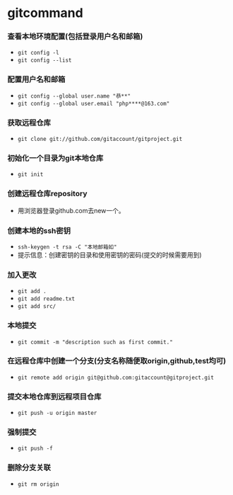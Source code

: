 # gitcommand

### 查看本地环境配置(包括登录用户名和邮箱)
- `git config -l`
- `git config --list`

### 配置用户名和邮箱
- `git config --global user.name "恭**"`
- `git config --global user.email "php****@163.com"`

### 获取远程仓库
- `git clone git://github.com/gitaccount/gitproject.git`

### 初始化一个目录为git本地仓库 
- `git init`

### 创建远程仓库repository
- 用浏览器登录github.com去new一个。

### 创建本地的ssh密钥
- `ssh-keygen -t rsa -C "本地邮箱如"`
- 提示信息：创建密钥的目录和使用密钥的密码(提交的时候需要用到)

### 加入更改
- `git add .`
- `git add readme.txt`
- `git add src/`

### 本地提交
- `git commit -m "description such as first commit."`

### 在远程仓库中创建一个分支(分支名称随便取origin,github,test均可)
- `git remote add origin git@github.com:gitaccount@gitproject.git`

### 提交本地仓库到远程项目仓库
- `git push -u origin master`

### 强制提交
- `git push -f`

### 删除分支关联
- `git rm origin`
